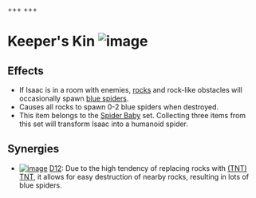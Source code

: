 +++
+++

 # Keeper's Kin ![image](/image/Keeper%27s_Kin.png) 


Effects
---------


* If Isaac is in a room with enemies, [rocks](/wiki/Rocks "Rocks") and rock-like obstacles will occasionally spawn [blue spiders](/wiki/Familiar#Blue_Spiders "Familiar").
* Causes all rocks to spawn 0-2 blue spiders when destroyed.
* This item belongs to the [Spider Baby](/wiki/Spider_Baby_(Transformation) "Spider Baby (Transformation)") set. Collecting three items from this set will transform Isaac into a humanoid spider.


Synergies
-----------


* [![image](/image/D12.png)](/wiki/D12 "D12") [D12](/wiki/D12 "D12"): Due to the high tendency of replacing rocks with [(TNT)](/wiki/TNT "TNT") [TNT](/wiki/TNT "TNT"), it allows for easy destruction of nearby rocks, resulting in lots of blue spiders.


